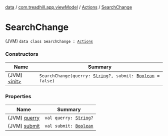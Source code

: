 [data](../../../index.md) / [com.treadhill.app.viewModel](../../index.md) / [Actions](../index.md) / [SearchChange](./index.md)

# SearchChange

(JVM) `data class SearchChange : `[`Actions`](../index.md)

### Constructors

| Name | Summary |
|---|---|
| (JVM) [&lt;init&gt;](-init-.md) | `SearchChange(querry: `[`String`](https://kotlinlang.org/api/latest/jvm/stdlib/kotlin/-string/index.html)`?, submit: `[`Boolean`](https://kotlinlang.org/api/latest/jvm/stdlib/kotlin/-boolean/index.html)` = false)` |

### Properties

| Name | Summary |
|---|---|
| (JVM) [querry](querry.md) | `val querry: `[`String`](https://kotlinlang.org/api/latest/jvm/stdlib/kotlin/-string/index.html)`?` |
| (JVM) [submit](submit.md) | `val submit: `[`Boolean`](https://kotlinlang.org/api/latest/jvm/stdlib/kotlin/-boolean/index.html) |
